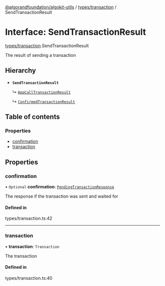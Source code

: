 [@algorandfoundation/algokit-utils](../README.md) / [types/transaction](../modules/types_transaction.md) / SendTransactionResult

# Interface: SendTransactionResult

[types/transaction](../modules/types_transaction.md).SendTransactionResult

The result of sending a transaction

## Hierarchy

- **`SendTransactionResult`**

  ↳ [`AppCallTransactionResult`](types_app.AppCallTransactionResult.md)

  ↳ [`ConfirmedTransactionResult`](types_transaction.ConfirmedTransactionResult.md)

## Table of contents

### Properties

- [confirmation](types_transaction.SendTransactionResult.md#confirmation)
- [transaction](types_transaction.SendTransactionResult.md#transaction)

## Properties

### confirmation

• `Optional` **confirmation**: [`PendingTransactionResponse`](types_algod.PendingTransactionResponse.md)

The response if the transaction was sent and waited for

#### Defined in

types/transaction.ts:42

___

### transaction

• **transaction**: `Transaction`

The transaction

#### Defined in

types/transaction.ts:40
